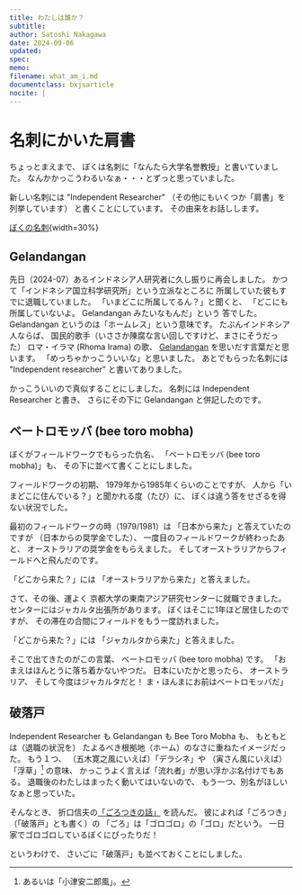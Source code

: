 ```yaml
---
title: わたしは誰か？
subtitle: 
author: Satoshi Nakagawa
date: 2024-09-06
updated: 
spec: 
memo: 
filename: what_am_i.md
documentclass: bxjsarticle
nocite: |
---
```


# 名刺にかいた肩書

ちょっとまえまで、
ぼくは名刺に「なんたら大学名誉教授」と書いていました。
なんかかっこうわるいなぁ・・・とずっと思っていました。

新しい名刺には "Independent Researcher" 
（その他にもいくつか「肩書」を列挙しています）
と書くことにしています。
その由来をお話しします。

[ぼくの名刺](pict/gelandangan.png){width=30%}


## Gelandangan

先日（2024-07）あるインドネシア人研究者に久し振りに再会しました。
かつて「インドネシア国立科学研究所」という立派なところに
所属していた彼もすでに退職していました。
「いまどこに所属してるん？」と聞くと、
「どこにも所属していないよ。 Gelandangan みたいなもんだ」という
答でした。
Gelandangan というのは「ホームレス」という意味です。
たぶんインドネシア人ならば、
国民的歌手（いささか陳腐な言い回しですけど、まさにそうだった）
ロマ・イラマ (Rhoma Irama) の歌、
[Gelandangan](https://www.youtube.com/watch?v=YiPbCAiPzcs)
を思いだす言葉だと思います。
「めっちゃかっこういいな」と思いました。
あとでもらった名刺には 
"Independent researcher" と書いてありました。

かっこういいので真似することにしました。
名刺には Independent Researcher と書き、
さらにその下に Gelandangan と併記したのです。

## ベートロモッバ (bee toro mobha)

ぼくがフィールドワークでもらった仇名、
「ベートロモッバ (bee toro mobha)」も、
その下に並べて書くことにしました。

フィールドワークの初期、
1979年から1985年くらいのことですが、
人から「いまどこに住んでいる？」と聞かれる度（たび）に、
ぼくは違う答をせざるを得ない状況でした。

最初のフィールドワークの時（1979/1981）は
「日本から来た」と答えていたのですが
（日本からの奨学金でした）、
一度目のフィールドワークが終わったあと、
オーストラリアの奨学金をもらえました。
そしてオーストラリアからフィールドへと飛んだのです。

「どこから来た？」には
「オーストラリアから来た」と答えました。

さて、その後、運よく
京都大学の東南アジア研究センターに就職できました。
センターにはジャカルタ出張所があります。
ぼくはそこに1年ほど居住したのですが、
その滞在の合間にフィールドをもう一度訪れました。

「どこから来た？」には
「ジャカルタから来た」と答えました。

そこで出てきたのがこの言葉、
ベートロモッバ (bee toro mobha) です。
「おまえはほんとうに落ち着かないやつだ。
日本にいたかと思ったら、
オーストラリア、
そして今度はジャカルタだと！
ま・ほんまにお前はベートロモッバだ」

## 破落戸

Independent Researcher も
Gelandangan も 
Bee Toro Mobha も、
もともとは（退職の状況を）
たよるべき根拠地（ホーム）のなさに重ねたイメージだった。
もう１つ、
（五木寛之風にいえば）「デラシネ」や
（寅さん風にいえば）「浮草」[^uki] の意味、
かっこうよく言えば「流れ者」が思い浮かぶ名付けでもある。
退職後のわたしはまったく動いてはいないので、
もう一つ、別名がほしいなぁと思っていた。

[^uki]: あるいは「小津安二郎風」。

そんなとき、
折口信夫の[「ごろつきの話」](https://www.aozora.gr.jp/cards/000933/files/18408_27478.html)
を読んだ。
彼によれば「ごろつき」
（「破落戸」とも書く）の
「ごろ」は「ゴロゴロ」の「ゴロ」だという。
一日家でゴロゴロしているぼくにぴったりだ！

というわけで、
さいごに「破落戸」も並べておくことにしました。

